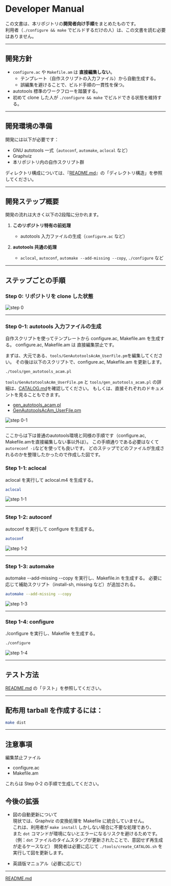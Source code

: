 # Developer Manual

この文書は、本リポジトリの**開発者向け手順**をまとめたものです。  
利用者（`./configure && make` でビルドするだけの人）は、この文書を読む必要はありません。

---


## 開発方針

- `configure.ac` や `Makefile.am` は **直接編集しない**。  
  - テンプレート（自作スクリプトの入力ファイル）から自動生成する。  
  - 誤編集を避けることで、ビルド手順の一貫性を保つ。  
- autotools 標準のワークフローを踏襲する。  
- 初めて clone した人が `./configure && make` でビルドできる状態を維持する。  

---


## 開発環境の準備

開発には以下が必要です：

- GNU autotools 一式（`autoconf`, `automake`, `aclocal` など）
- Graphviz
- 本リポジトリ内の自作スクリプト群

ディレクトリ構成については、『[README.md](../README.md)』の「ディレクトリ構造」を参照してください。

---


## 開発ステップ概要

開発の流れは大きく以下の2段階に分かれます。

1. **このリポジトリ特有の前処理**
   - autotools 入力ファイルの生成（`configure.ac` など）

2. **autotools 共通の処理**
   - `aclocal`, `autoconf`, `automake --add-missing --copy`, `./configure` など

---


## ステップごとの手順

### Step 0: リポジトリを clone した状態
![step 0](devel_step_0.svg)

---


### Step 0-1: autotools 入力ファイルの生成

自作スクリプトを使ってテンプレートから configure.ac, Makefile.am を生成する。
configure.ac, Makefile.am は 直接編集禁止です。

まずは、大元である、`tools/GenAutotoolsAcAm_UserFile.pm`を編集してください。
その後は以下のスクリプトで、configure.ac, Makefile.am を更新します。

```sh
./tools/gen_autotools_acam.pl
```

`tools/GenAutotoolsAcAm_UserFile.pm` と `tools/gen_autotools_acam.pl` の詳細は、[CATALOG.md](CATALOG.md)を確認してください。
もしくは、直接それぞれのドキュメントを見ることもできます。

- [gen_autotools_acam.pl](gen_autotools_acam.pl.md)
- [GenAutotoolsAcAm_UserFile.pm](GenAutotoolsAcAm_UserFile.pm.md)

![step 0-1](devel_step_0_1.svg)

---


ここからは下は普通のautotools環境と同様の手順です（configure.ac, Makefile.amを直接編集しない事以外は）。
この手順通りである必要はなくて`autoreconf -i`などを使っても良いです。
どのステップでどのファイルが生成されるのかを整理したかったので作成した図です。


### Step 1-1: aclocal

aclocal を実行して aclocal.m4 を生成する。

```sh
aclocal
```

![step 1-1](devel_step_1_1.svg)

---


### Step 1-2: autoconf

autoconf を実行して configure を生成する。

```sh
autoconf
```

![step 1-2](devel_step_1_2.svg)

---


### Step 1-3: automake

automake --add-missing --copy を実行し、Makefile.in を生成する。
必要に応じて補助スクリプト（install-sh, missing など）が追加される。

```sh
automake --add-missing --copy
```

![step 1-3](devel_step_1_3.svg)

---


### Step 1-4: configure

./configure を実行し、Makefile を生成する。

```sh
./configure
```

![step 1-4](devel_step_1_4.svg)

---


## テスト方法

[README.md](../README.md) の「テスト」を参照してください。

---


## 配布用 tarball を作成するには：

```sh
make dist
```

---


## 注意事項

編集禁止ファイル

- configure.ac
- Makefile.am

これらは Step 0-2 の手順で生成してください。

## 今後の拡張

- 図の自動更新について  
  現状では、Graphviz の変換処理を Makefile に統合していません。  
  これは、利用者が `make install` しかしない場合に不要な処理であり、  
  また `dot` コマンドが環境にないとエラーになるリスクを避けるためです。  
  （例：`dot` ファイルのタイムスタンプが更新されたことで、意図せず再生成が走るケースなど）
  開発者は必要に応じて `./tools/create_CATALOG.sh` を実行して図を更新します。
  
- 英語版マニュアル（必要に応じて）

* * *
[README.md](../README.md)

